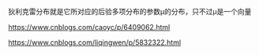 

狄利克雷分布就是它所对应的后验多项分布的参数μ的分布，只不过μ是一个向量


https://www.cnblogs.com/caoyc/p/6409062.html


https://www.cnblogs.com/liqingwen/p/5832322.html
